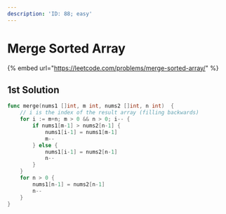 ```yaml
---
description: 'ID: 88; easy'
---
```


# Merge Sorted Array

{% embed url="https://leetcode.com/problems/merge-sorted-array/" %}

## 1st Solution

```go
func merge(nums1 []int, m int, nums2 []int, n int)  {
    // i is the index of the result array (filling backwards)
    for i := m+n; m > 0 && n > 0; i-- {
        if nums1[m-1] > nums2[n-1] {
            nums1[i-1] = nums1[m-1]
            m--
        } else {
            nums1[i-1] = nums2[n-1]
            n--
        }
    }
    for n > 0 {
        nums1[n-1] = nums2[n-1]
        n--
    }
}
```

